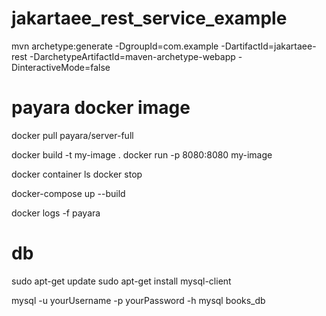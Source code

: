 # jakartaee_rest_service_example
mvn archetype:generate -DgroupId=com.example -DartifactId=jakartaee-rest -DarchetypeArtifactId=maven-archetype-webapp -DinteractiveMode=false

# payara docker image
docker pull payara/server-full

docker build -t my-image .
docker run -p 8080:8080 my-image

docker container ls
docker stop <container-name>

docker-compose up --build

docker logs -f payara

# db
sudo apt-get update
sudo apt-get install mysql-client

mysql -u yourUsername -p yourPassword -h mysql books_db
